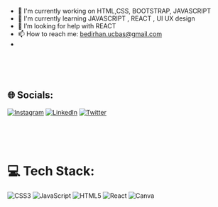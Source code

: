 
- 🔭 I'm currently working on HTML,CSS, BOOTSTRAP, JAVASCRIPT
- 🌱 I'm currently learning JAVASCRIPT , REACT , UI UX design
- 🤔 I’m looking for help with REACT
- 📫 How to reach me: bedirhan.ucbas@gmail.com
- 
<br>
<br>
<br>

## 🌐 Socials:
[![Instagram](https://img.shields.io/badge/Instagram-%23E4405F.svg?logo=Instagram&logoColor=white)](https://instagram.com/bedirhanucbas) [![LinkedIn](https://img.shields.io/badge/LinkedIn-%230077B5.svg?logo=linkedin&logoColor=white)](https://linkedin.com/in/bedirhanucbas0) [![Twitter](https://img.shields.io/badge/Twitter-%231DA1F2.svg?logo=Twitter&logoColor=white)](https://twitter.com/bedirhanucbass) 

<br>
<br>
<br>

# 💻 Tech Stack:
![CSS3](https://img.shields.io/badge/css3-%231572B6.svg?style=for-the-badge&logo=css3&logoColor=white) ![JavaScript](https://img.shields.io/badge/javascript-%23323330.svg?style=for-the-badge&logo=javascript&logoColor=%23F7DF1E) ![HTML5](https://img.shields.io/badge/html5-%23E34F26.svg?style=for-the-badge&logo=html5&logoColor=white) ![React](https://img.shields.io/badge/react-%2320232a.svg?style=for-the-badge&logo=react&logoColor=%2361DAFB) ![Canva](https://img.shields.io/badge/Canva-%2300C4CC.svg?style=for-the-badge&logo=Canva&logoColor=white)





